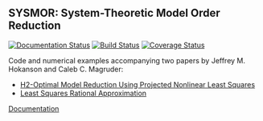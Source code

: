 SYSMOR: System-Theoretic Model Order Reduction
--------------------------
[![Documentation Status](https://readthedocs.org/projects/mor/badge/?version=latest)](https://mor.readthedocs.io/en/latest/?badge=latest)
[![Build Status](https://travis-ci.org/jeffrey-hokanson/sysmor.svg?branch=master)](https://travis-ci.org/jeffrey-hokanson/SYSMOR)
[![Coverage Status](https://coveralls.io/repos/github/jeffrey-hokanson/sysmor/badge.svg?branch=master)](https://coveralls.io/github/jeffrey-hokanson/sysmor?branch=master)

Code and numerical examples accompanying two papers by Jeffrey M. Hokanson and Caleb C. Magruder:


* [H2-Optimal Model Reduction Using Projected Nonlinear Least Squares](https://arxiv.org/abs/1811.11962)
* [Least Squares Rational Approximation](https://arxiv.org/abs/1811.12590)

[Documentation](https://mor.readthedocs.io)

